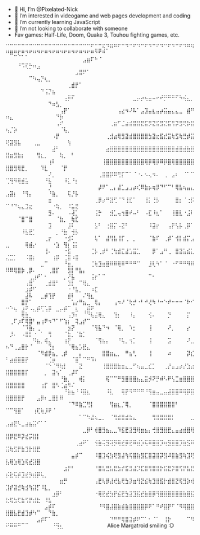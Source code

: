- 👋 Hi, I’m @Pixelated-Nick
- 👀 I’m interested in videogame and web pages development and coding
- 🌱 I’m currently learning JavaScript
- 💞️ I’m not looking to collaborate with someone
- Fav games: Half-Life, Doom, Quake 3, Touhou fighting games, etc.
<!---
Pixelated-Nick/Pixelated-Nick is a ✨ special ✨ repository because its `README.md` (this file) appears on your GitHub profile.
You can click the Preview link to take a look at your changes.
--->

⠉⠉⠉⠉⠉⠉⠉⠉⠉⠉⠉⠉⠉⠉⠉⠉⠉⠉⠉⠉⠉⠉⠋⣉⣉⢯⡙⠿⠛⠋⠉⠙⠉⠋⠙⠉⠋⠙⠉⠋⠙⠉⠋⠙⠉⠋⠙⠛⠻⠛⠿⣛⢏⡛⡙⠋⠛⠙⠋⠛⠙⠋⠛⠙⠋⠛⠙⠋⠛⠙⠋⠛⠙⠋⠛
⠀⠀⠀⠀⠀⠀⠀⠀⠀⠀⠀⠀⠀⠀⠀⠀⠀⠀⠀⠀⣠⣶⠏⠓⠈⠀⠀⠀⠀⠀⠀⠀⠀⠀⠀⠀⠀⠀⠀⠀⠀⠀⠀⠀⠀⠀⠀⠀⠀⠀⠀⠀⠘⠩⢏⡓⠶⣠⠀⠀⠀⠀⠀⠀⠀⠀⠀⠀⠀⠀⠀⠀⠀⠀⠀
⠀⠀⠀⠀⠀⠀⠀⠀⠀⠀⠀⠀⠀⠀⠀⠀⠀⠀⣠⣿⠟⠁⠀⠀⠀⠀⠀⠀⠀⠀⠀⠀⠀⠀⠀⠀⠀⠀⠀⠀⠀⠀⠀⠀⠀⠀⠀⠀⠀⠀⠀⠀⠀⠀⠀⠉⠳⢤⡙⢆⡀⠀⠀⠀⠀⠀⠀⠀⠀⠀⠀⠀⠀⠀⠀
⠀⠀⠀⠀⠀⠀⠀⠀⠀⠀⠀⠀⠀⠀⠀⠀⢀⣾⡟⠁⠀⠀⠀⠀⠀⠀⠀⠀⠀⠀⠀⠀⠀⠀⠀⠀⠀⠀⠀⠀⠀⠀⠀⠀⠀⠀⠀⠀⠀⠀⠀⠀⠀⠀⠀⠀⠀⠀⠙⢨⡙⣦⠀⠀⠀⠀⠀⠀⠀⠀⠀⠀⠀⠀⠀
⠀⠀⠀⠀⠀⠀⠀⠀⠀⠀⠀⠀⠀⠀⠀⢠⡿⠏⠀⠀⠀⠀⠀⠀⠀⠀⠀⠀⠀⠀⠀⠀⠀⣀⡤⡴⢦⣤⠤⠖⠞⡛⠛⠛⠋⠳⢮⣄⡀⠀⠀⠀⠀⠀⠀⠀⠀⠀⠀⠀⠙⠶⣣⡀⠀⠀⠀⠀⠀⠀⠀⠀⠀⠀⠀
⠀⠀⠀⠀⠀⠀⠀⠀⠀⠀⠀⠀⠀⠀⢠⡟⠁⠀⠀⠀⠀⠀⠀⠀⠀⠀⠀⠀⠀⢠⣔⠲⠜⠧⠁⣠⣹⣤⣆⣤⡴⣭⣤⣄⣄⣀⠀⣾⠛⠶⣄⠀⠀⠀⠀⠀⠀⠀⠀⠀⠀⠀⠙⡷⠀⠀⠀⠀⠀⠀⠀⠀⠀⠀⠀
⠀⠀⠀⠀⠀⠀⠀⠀⠀⠀⠀⠀⠀⢠⠞⠀⠀⠀⠀⠀⠀⠀⠀⠀⠀⠀⠀⢀⣶⠋⣈⣴⣾⣿⣿⣟⣯⡻⣝⣯⣻⣝⣯⢻⡽⣻⢟⡷⣿⢦⡈⡵⠀⠀⠀⠀⠀⠀⠀⠀⠀⠀⠀⠈⢧⡀⠀⠀⠀⠀⠀⠀⠀⠀⠀
⠀⠀⠀⠀⠀⠀⠀⠀⠀⠀⠀⠀⠠⡟⠀⠀⠀⠀⠀⠀⠀⠀⠀⠀⠀⠀⢀⣺⣴⢿⣻⣽⣾⣿⣿⣿⣿⣳⣽⣖⣯⣞⣭⢷⣫⢷⣛⡾⣭⢟⣽⣻⣧⠀⠀⠀⢀⣀⠀⠀⠀⠀⠀⠀⠀⢳⠀⠀⠀⠀⠀⠀⠀⠀⠀
⠀⠀⠀⠀⠀⠀⠀⠀⠀⠀⠀⠀⣼⠃⠀⠀⠀⠀⠀⠀⠀⠀⠀⠀⠀⠀⣴⣿⣿⣿⣿⣿⣿⣿⣿⣿⣿⣿⣿⣿⣿⣿⣿⣿⣾⣿⣾⣷⣿⣿⣶⣻⣷⡆⠀⠀⠀⢻⣆⡀⠀⠀⠀⢷⡀⠀⠃⠀⠀⠀⠀⠀⠀⠀⠀
⠀⠀⠀⠀⠀⠀⠀⠀⠀⠀⠀⢰⠇⠀⠀⠀⠀⠀⠀⠀⠀⠀⠀⠀⠀⢸⣿⣿⣿⣿⣿⣿⣿⣿⣿⣿⢿⡿⢿⡿⠿⡿⣿⢿⣿⣿⣿⣿⣿⣿⣿⣻⢿⣟⡀⠀⠀⠀⠹⣇⠀⠀⠀⠈⡟⠀⠀⠀⠀⠀⠀⠀⠀⠀⠀
⠀⠀⠀⠀⠀⠀⠀⠀⠀⠀⠀⠜⡀⠀⠀⠀⠀⠀⠀⠀⠀⠀⠀⠀⢀⣿⣿⡿⠿⢛⡏⠉⠁⠈⠐⠄⠢⢄⠲⠄⠀⢀⠀⣠⠆⠀⠈⠁⠉⢉⢻⠻⢿⣾⣥⠀⠀⠀⠀⠘⣧⠀⠀⠀⠸⣅⠘⡆⠀⠀⠀⠀⠀⠀⠀
⠀⠀⠀⠀⠀⠀⠀⠀⠀⠀⠀⡘⠀⠀⠀⠀⠀⠀⠀⠀⠀⠀⠀⠀⡼⠟⠁⣀⡄⣼⣁⣠⣠⡴⢎⠿⣷⡦⢶⡿⠙⠋⠉⠃⢿⣧⢦⣤⣄⣠⣽⡆⠀⠘⢻⡄⠀⠀⠀⠀⠘⣷⡀⠀⠀⢯⡘⡧⠀⠀⠀⠀⠀⠀⠀
⠀⠀⠀⠀⠀⠀⠀⠀⠀⠀⠀⣶⠀⠀⠀⠀⠀⠀⠀⠀⠀⠀⠀⢀⡿⡴⠛⣽⢋⠈⠙⢸⣏⠁⠀⠀⢸⡅⢘⡧⠀⠀⠀⠀⣿⡆⠈⢐⡯⠉⠘⠙⢦⣄⣹⣖⠀⠀⠀⠀⠀⠐⢷⡀⠀⠸⣥⣟⠀⠀⠀⠀⠀⠀⠀
⠀⠀⠀⠀⠀⠀⠀⠀⠀⠀⠀⣻⠄⠀⠀⠀⠠⢼⡁⠀⠀⠀⠀⢨⡓⠀⠀⣺⣁⢤⢲⣿⠞⠤⠃⠀⠠⣏⠸⣆⠁⠀⠀⢸⣿⣇⠐⣨⠇⠀⠀⠀⠈⣿⠉⣿⠀⠀⠀⠀⠀⠀⠈⣷⡀⠀⢷⣏⠀⠀⠀⠀⠀⠀⠀
⠀⠀⠀⠀⠀⠀⠀⠀⠀⠀⠀⣹⠀⠀⠀⠀⣸⠇⠀⠀⠀⠀⠀⣣⠃⠀⢐⣿⡍⠠⣝⠃⠀⠀⠀⠀⠀⠸⣽⡖⠀⠀⢠⡟⢣⡧⢀⡿⠁⠀⠀⠀⠀⠸⣧⣟⡁⠀⠀⠀⠀⠀⡀⠘⣷⠀⢺⡧⠀⠀⠀⠀⠀⠀⠀
⠀⠀⠀⠀⠀⠀⠀⠀⠀⠀⢀⡖⠀⠀⠀⠐⣺⠅⠀⠀⠀⠀⠀⢧⠁⠀⣼⢻⣧⢸⡏⢀⠀⡀⠀⠀⠀⠈⣷⠏⠀⢀⡾⠁⢺⡇⣾⡍⣠⣀⠀⠀⠀⠀⢿⣾⡔⠀⠀⠀⠀⠐⣱⠀⢻⡆⢨⡅⠀⠀⠀⠀⠀⠀⠀
⠀⠀⠀⠀⠀⠀⠀⠀⠀⠀⢸⠄⠀⠀⠀⠐⣯⠀⠀⠀⠀⠀⢈⡧⢀⡾⠃⢈⢳⣾⣍⣼⣡⣭⣁⠀⠀⠀⡿⠁⣠⠛⢀⠀⣿⣽⣥⣮⣅⣌⣉⡁⠀⠀⠨⣿⡆⠀⠀⠀⠀⢰⡿⠀⢈⣿⠰⣿⠀⠀⠀⠀⠀⠀⠀
⠀⠀⠀⠀⠀⠀⠀⠀⠀⣀⠉⠀⠀⠀⠀⠘⣶⡀⠀⠀⠀⠀⢈⢷⣹⣶⣿⠿⠿⢿⠿⠛⠛⠛⠉⠀⠀⣸⢇⠳⠁⠈⠀⠐⠋⠛⠛⠻⠿⠿⠿⢿⣿⡷⢀⡿⠄⠀⠀⠀⢀⣿⡏⠀⠀⣻⡇⠛⣧⡄⠀⠀⠀⠀⠀
⠀⠀⠀⠀⠀⠀⢀⣰⠞⠁⠂⠀⠀⠀⠀⡀⠜⣧⠀⠀⠀⠀⢨⡖⠁⠉⠀⠀⠀⠀⠀⠀⠀⠀⠀⠀⠀⠉⠂⠀⠀⠀⠀⠀⠀⠀⠀⠀⠀⠀⠀⠀⠀⠀⢠⣿⠁⠀⠀⢀⣾⣿⠃⠀⠀⣹⡇⠀⠉⢿⣄⠀⠀⠀⠀
⠀⠀⠀⠀⠀⣰⡾⠋⠀⠀⠀⠀⠀⠀⠀⠀⠐⠘⣧⡀⠀⠀⠰⣏⠀⠀⠀⠀⠀⠀⠀⠀⠀⠀⠀⠀⠀⠀⠀⠀⠀⠀⠀⠀⠀⠀⠀⠀⠀⠀⠀⠀⠀⠀⣼⠧⠀⠀⣀⡾⢹⡟⠀⠀⠀⣾⠇⠀⠀⠌⢻⣆⠀⠀⠀
⠀⠀⠀⠀⣿⡟⠁⠀⠀⠀⠀⠀⠀⠀⠀⠀⠀⢡⡔⠛⣦⣀⠀⢿⡄⠀⠀⠀⢠⠲⠜⠈⢗⡚⠐⠃⠚⢜⠳⠘⠒⠑⠞⠒⠒⠒⠈⠗⠊⠒⠑⢦⠀⣰⠟⠠⣄⡾⢋⢡⡿⠀⣀⡤⡾⠉⠀⣆⠀⢀⣾⠟⠀⠀⠀
⠀⠀⠀⠀⢿⣷⡀⠀⠀⠀⠀⠀⠀⠀⠀⠀⢠⡹⠆⠀⠈⠙⢧⣬⢿⣄⠀⠀⢹⡆⠀⠀⠸⡄⠀⠀⠀⢪⠄⠀⠀⠀⡙⠀⠀⠀⠀⡍⠀⠀⢀⠏⡰⠏⢿⣿⠃⣤⢰⠟⠲⠙⠁⠋⢱⡆⠀⢽⣠⡞⠉⠀⠀⠀⠀
⠀⠀⠀⠀⠈⠹⣷⡄⢀⠀⠀⠀⠀⠀⠀⠀⣲⡝⠀⠀⠀⠀⠈⢻⣧⠙⠲⠀⠈⢿⡀⠀⠱⡂⠀⠀⠀⢸⠀⠀⠀⠀⠜⡀⠀⠀⠀⡔⠀⠀⡸⠄⠀⠠⣿⡇⠐⠀⠁⠀⢻⠀⠀⠀⠈⣷⡀⠈⣷⡁⠀⠀⠀⠀⠀
⠀⠀⠀⠀⠀⠀⠀⠻⣦⡀⢾⣄⠀⠀⠀⢰⡟⠀⠀⠀⠀⠀⠀⠈⢻⣦⡄⠀⠀⠘⢧⡀⢲⡁⠀⠀⠀⢸⠀⠀⠀⠀⣩⠀⠀⠀⠀⠜⣀⠦⠙⢀⣠⣿⡗⠈⠀⠀⠀⠀⢙⡆⠀⠀⠀⠈⢿⣦⡡⣟⣄⠀⠀⠀⠀
⠀⠀⠀⠀⠀⠀⠀⠀⠈⠻⣾⡿⣦⡀⢀⡾⠀⠀⠀⡄⠀⠀⠀⠀⠀⣿⣿⣶⣄⡀⠀⠛⣦⢃⠀⠀⠀⢸⠀⠀⠀⠀⠴⠀⠀⠀⠀⡽⣎⠃⣴⣾⣿⣿⡟⠀⠀⠀⠀⠀⢈⡶⠀⠀⠀⠀⠈⣿⠁⠉⠛⠹⠆⠀⠀
⠀⠀⠀⠀⠀⠀⠀⠀⠀⠀⠈⠑⠈⠻⢷⡇⠀⠀⠀⣝⠀⠀⠀⠀⠀⢸⣿⣿⣿⣷⣶⣄⣀⠋⢦⣤⣀⣎⡁⠀⠀⢀⡜⣤⣠⡴⡜⣱⣴⣿⣿⣿⣿⣿⡏⠀⠀⠀⠀⡀⠀⣽⢢⠁⠀⢀⡼⠏⠀⠀⠀⠀⠀⠀⠀
⠀⠀⠀⠀⠀⠀⠀⠀⠀⠀⠀⠀⠀⠀⠘⣷⡀⠀⠀⢾⡅⠀⠀⠀⠀⠀⢯⠉⠉⠛⣻⣿⣿⣿⣦⣄⣭⡺⠝⡛⠾⠣⠟⢣⣉⣶⣿⣿⣿⣿⣿⣿⣿⣿⠀⠀⠀⠀⢰⡏⠀⣿⠣⢈⣴⠻⠌⠀⠀⠀⠀⠀⠀⠀⠀
⠀⠀⠀⠀⠀⠀⠀⠀⠀⠀⠀⠀⠀⠀⠀⠘⣷⣦⠘⠸⣿⣆⠀⠀⠀⠀⠸⣇⠀⠀⢿⡟⠻⠛⠛⠛⠘⢻⣶⣤⣀⣤⣼⣿⣿⠿⢿⡿⣿⣿⣿⣿⣿⡟⠀⠀⠀⣠⡿⠆⣀⣿⡇⠿⠀⠀⠀⠀⠀⠀⠀⠀⠀⠀⠀
⠀⠀⠀⠀⠀⠀⠀⠀⠀⠀⠀⠀⠀⠀⠀⠀⠈⠙⠿⣷⣉⢛⡇⠀⠀⠀⠀⢻⣶⣆⡈⢿⡀⠀⠀⠀⠀⠈⣿⣿⣿⣿⣿⣿⠃⠀⠀⠀⠀⠉⠉⢻⣿⠁⠀⠀⢰⢏⢷⡸⠟⠈⠀⠀⠀⠀⠀⠀⠀⠀⠀⠀⠀⠀⠀
⠀⠀⠀⠀⠀⠀⠀⠀⠀⠀⠀⠀⠀⠀⠀⠀⠀⠀⠀⠁⠉⠳⣼⢦⣀⡀⠀⠈⢻⣾⣿⣾⣷⣄⠀⠀⠀⠀⢻⣿⣿⣿⣿⡇⠀⠀⠀⠀⣀⣠⣴⣟⠣⣀⣴⣦⣭⠊⠁⠁⠀⠀⠀⠀⠀⠀⠀⠀⠀⠀⠀⠀⠀⠀⠀
⠀⠀⠀⠀⠀⠀⠀⠀⠀⠀⠀⠀⠀⠀⠀⠀⠀⠀⠀⠀⣀⡿⠃⢾⣿⣻⣦⣄⣀⠹⣯⣟⣽⣻⢿⣶⣦⡄⢚⣿⣻⣿⣟⣄⣤⣴⣾⣿⢿⣿⡿⣟⠿⡽⣞⡭⣿⡇⠀⠀⠀⠀⠀⠀⠀⠀⠀⠀⠀⠀⠀⠀⠀⠀⠀
⠀⠀⠀⠀⠀⠀⠀⠀⠀⠀⠀⠀⠀⠀⠀⠀⠀⠀⢀⣴⠟⠁⠀⢺⣷⢭⣻⢽⡻⢿⣞⡿⣟⠿⣾⡱⢯⠿⣿⣿⡹⢶⣻⣿⣿⡹⣷⣫⠿⣭⢷⣫⡟⣷⣹⡗⣿⣟⠀⠀⠀⠀⠀⠀⠀⠀⠀⠀⠀⠀⠀⠀⠀⠀⠀
⠀⠀⠀⠀⠀⠀⠀⠀⠀⠀⠀⠀⠀⠀⠀⠀⠀⣤⡾⠉⠀⠀⠀⠸⣿⣹⢮⣳⢟⣻⣼⢳⢯⣿⣷⣻⣏⣿⣽⣿⡽⣻⠼⣿⣷⣻⢷⣹⢟⣧⢿⣱⢿⣱⢯⣞⣽⣿⠀⠀⠀⠀⠀⠀⠀⠀⠀⠀⠀⠀⠀⠀⠀⠀⠀
⠀⠀⠀⠀⠀⠀⠀⠀⠀⠀⠀⠀⠀⠀⠀⣰⡟⠃⠀⠀⠀⠀⠀⠘⣿⣧⣛⣧⣟⣳⡞⣯⣻⣼⡹⣏⣿⢻⣿⣿⡗⣯⣟⡽⣿⢫⡟⣧⣟⡮⣗⢯⡾⣹⣞⡳⣾⡿⢧⡀⠀⠀⠀⠀⠀⠀⠀⠀⠀⠀⠀⠀⠀⠀⠀
⠀⠀⠀⠀⠀⠀⠀⠀⠀⠀⠀⠀⠀⠀⣶⡛⠀⠀⠀⠀⠀⠀⠀⢠⣟⢧⡿⣼⢞⣧⢟⣳⡽⣶⢻⣝⣮⢷⣹⣿⣯⡗⣾⣿⣝⢯⣻⡵⢾⣹⡞⣽⣚⢷⣺⢳⣽⡋⠸⣇⡀⠀⠀⠀⠀⠀⠀⠀⠀⠀⠀⠀⠀⠀⠀
⠀⠀⠀⠀⠀⠀⠀⠀⠀⠀⠀⠀⣰⡿⠃⠀⠀⠀⠀⠀⠀⠀⠀⠐⢿⣟⣞⣳⡟⣮⣟⣳⣽⣹⣯⣞⣷⣿⡿⢻⣿⣿⣿⣿⣿⣿⣷⣿⣯⣗⢯⣳⢏⣷⢫⡟⣾⣗⠀⠸⣧⠀⠀⠀⠀⠀⠀⠀⠀⠀⠀⠀⠀⠀⠀
⠀⠀⠀⠀⠀⠀⠀⠀⠀⠀⣠⡾⠏⠀⠀⠀⠀⠀⠀⠀⠀⠀⠀⠀⠘⠻⣿⣼⣿⣷⣾⣷⣿⣿⣿⣿⡿⠟⠁⠛⠞⣿⡟⠋⠈⠻⢿⣿⣿⣿⣿⣧⣟⣾⣹⡾⠳⠉⠀⠀⠙⣷⡀⠀⠀⠀⠀⠀⠀⠀⠀⠀⠀⠀⠀
⠀⠀⠀⠀⠀⠀⠀⠀⣠⡾⠏⠁⠀⠀⠀⠀⠀⠀⠀⠀⠀⠀⠀⠀⠀⠀⠀⠙⠛⠛⢿⣿⣽⡾⠟⠉⠁⠂⠈⠁⠀⢸⡗⠀⠀⠀⠀⠉⠻⠟⠿⠿⠛⠉⠉⠀⠀⠀⠀⠀⠀⠘⢻⣆⠀⠀⠀⠀⠀⠀⠀⠀⠀⠀⠀
Alice Margatroid smiling :D
